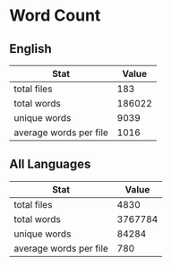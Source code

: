 # Word Count

## English

Stat | Value
---- | -----
total files | 183
total words | 186022
unique words | 9039
average words per file | 1016

## All Languages

Stat | Value
---- | -----
total files | 4830
total words | 3767784
unique words | 84284
average words per file | 780
